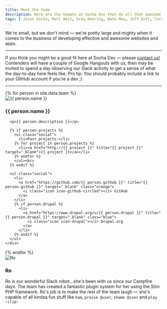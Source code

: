 ```yaml
---
title: Meet the team
description: Here are the humans at Socha Dev that do all that awesome dev work for your team. They are all quite great.
tags: [ Jason Socha, Matt West, Drew Deering, Nate Mow, Jeff Eoff, Tory Gobat, Martyn Green, Mark Mahon, team ]
---
```


We're small, but we don't mind &mdash; we're pretty large and mighty when it comes to the business of developing effective and awesome websites and apps.

* * *

If you think you might be a good fit here at Socha Dev &mdash; please <a href="/#contact" class="green">contact us!</a> Contenders will have a couple of <span class="blue">Google Hangouts</span> with us, then may be invited to spend a day observing our <span class="purple">Slack</span> activity to get a sense of what the day-to-day here feels like. Pro tip: You should probably include a link to your GitHub account if you're a dev ;)

* * *

<div class="bios">
{% for person in site.data.team %}
  <div class="container">
    <div class="alpha">
      <img src="{{ person.image }}?v=3&s=200" class="avatar {{ person.github }}" alt="{{ person.name }}">
    </div>
    <div class="beta">
      <h3 id="{{ person.name | downcase | replace: " ", "-" }}">{{ person.name }}</h3>

      <p>{{ person.description }}</p>
      
      {% if person.projects %}
        <ul class="social">
          <li>Past projects:</li>
        {% for project in person.projects %}
          <li><a href="http://{{ project }}" title="{{ project }}" target="_blank">{{ project }}</a></li>
        {% endfor %}
        </ul><br>
      {% endif %}

      <ul class="social">
        <li>
          <a href="https://github.com/{{ person.github }}" title="{{ person.github }}" target="_blank" class="orange">
            <i class="icon icon-github-circled"></i> GitHub
          </a>
        </li>
        {% if person.drupal %}
          <li>
            <a href="https://www.drupal.org/u/{{ person.drupal }}" title="{{ person.drupal }}" target="_blank" class="blue">
              <i class="icon icon-drupal"></i> Drupal.org
            </a>
          </li>
        {% endif %}
      </ul>
    </div>
  </div>
{% endfor %}

  <div class="container">
    <div class="alpha">
      <img src="https://avatars.githubusercontent.com/u/1489168?v=3&s=200" class="avatar" alt="Ro">
    </div>
    <div class="beta">
      <h3 id="ro">Ro</h3>
      <p>Ro is our wonderful Slack robot...she's been with us since our Campfire days. The team has created a fantastic plugin system for her using the Slim PHP framework. Ro's job is to make the rest of the team laugh &mdash; she's capable of all kindsa fun stuff like <code>bam</code>, <code>praise @user</code>, <code>shame @user</code> and <code>play :clip:</code></p>
    </div>
  </div>

</div>
